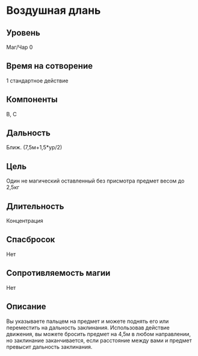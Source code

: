 # Воздушная длань

## Уровень
Маг/Чар 0
## Время на сотворение
1 стандартное действие
## Компоненты
В, С
## Дальность
Ближ. (7,5м+1,5*ур/2)
## Цель
Один не магический оставленный без присмотра предмет весом до 2,5кг
## Длительность
Концентрация
## Спасбросок
Нет
## Сопротивляемость магии
Нет
## Описание
Вы указываете пальцем на предмет и можете поднять его или переместить на дальность заклинания. Использовав действие движения, вы можете бросить предмет на 4,5м в любом направлении, но заклинание заканчивается, если расстояние между вами и предмет превысит дальность заклинания.
